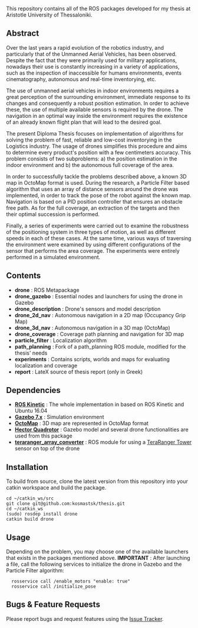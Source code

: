 This repository contains all of the ROS packages developed for my thesis at Aristotle University of Thessaloniki.

## Abstract
Over the last years a rapid evolution of the robotics industry, and particularly that of the Unmanned Aerial Vehicles, has been observed. Despite the fact that they were primarily used for military applications, nowadays their use is constantly increasing in a variety of applications, such as the inspection of inaccessible for humans environments, events cinematography, autonomous and real-time inventorying, etc.

The use of unmanned aerial vehicles in indoor environments requires a great perception of the surrounding environment, immediate response to its changes and consequently a robust position estimation. In order to achieve these, the use of multiple available sensors is required by the drone. The navigation in an optimal way inside the environment requires the existence of an already known flight plan that will lead to the desired goal.

The present Diploma Thesis focuses on implementation of algorithms for solving the problem of fast, reliable and low-cost inventorying in the Logistics industry. The usage of drones simplifies this procedure and aims to determine every product's position with a few centimeters accuracy. This problem consists of two subproblems: a) the position estimation in the indoor environment and b) the autonomous full coverage of the area.

In order to successfully tackle the problems described above, a known 3D map in OctoMap format is used. During the research, a Particle Filter based algorithm that uses an array of distance sensors around the drone was implemented, in order to track the pose of the robot against the known map. Navigation is based on a PID position controller that ensures an obstacle free path. As for the full coverage, an extraction of the targets and then their optimal succession is performed.

Finally, a series of experiments were carried out to examine the robustness of the positioning system in three types of motion, as well as different speeds in each of these cases. At the same time, various ways of traversing the environment were examined by using different configurations of the sensor that performs the area coverage. The experiments were entirely performed in a simulated environment.

## Contents
* **drone** : ROS Metapackage
* **drone_gazebo** : Essential nodes and launchers for using the drone in Gazebo  
* **drone_description** : Drone's sensors and model description  
* **drone_2d_nav** : Autonomous navigation in a 2D map (Occupancy Grip Map)  
* **drone_3d_nav** : Autonomous navigation in a 3D map (OctoMap)  
* **drone_coverage** : Coverage path planning and navigation for 3D map  
* **particle_filter** : Localization algorithm  
* **path_planning** : Fork of a path_planning ROS module, modified for the thesis' needs  
* **experiments** : Contains scripts, worlds and maps for evaluating localization and coverage  
* **report** : LateX source of thesis report (only in Greek)  


## Dependencies
* **[ROS Kinetic](https://wiki.ros.org/kinetic)** : The whole implementation in based on ROS Kinetic and Ubuntu 16.04
* **[Gazebo 7.x](https://wiki.ros.org/gazebo)** : Simulation environment
* **[OctoMap](https://octomap.github.io)** : 3D map are represented in OctoMap format
* **[Hector Quadrotor](https://wiki.ros.org/hector_quadrotor)** : Gazebo model and several drone functionalities are used from this package
* **[teraranger_array_converter](https://github.com/kosmastsk/teraranger_array_converter)** : ROS module for using a [TeraRanger Tower](https://www.terabee.com/shop/lidar-tof-multi-directional-arrays/teraranger-tower/) sensor on top of the drone


## Installation
To build from source, clone the latest version from this repository into your catkin workspace and build the package.
```
cd ~/catkin_ws/src
git clone git@github.com:kosmastsk/thesis.git
cd ~/catkin_ws
(sudo) rosdep install drone
catkin build drone
```

## Usage
Depending on the problem, you may choose one of the available launchers that exists in the packages mentioned above.
**IMPORTANT** : After launching a file, call the following services to initialize the drone in Gazebo and the Particle Filter algorithm:
```
  rosservice call /enable_motors "enable: true"  
  rosservice call /initialize_pose  
```

## Bugs & Feature Requests

Please report bugs and request features using the [Issue Tracker](https://github.com/kosmastsk/thesis/issues).
